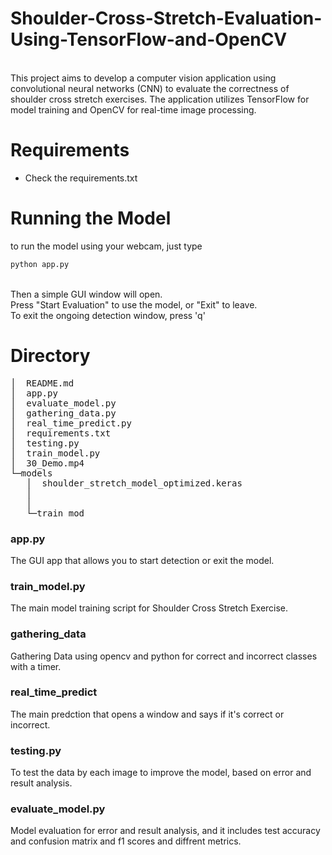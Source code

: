 # Shoulder-Cross-Stretch-Evaluation-Using-TensorFlow-and-OpenCV
<br> This project aims to develop a computer vision application using convolutional neural networks (CNN) to evaluate the correctness of shoulder cross stretch exercises. The application utilizes TensorFlow for model training and OpenCV for real-time image processing.
<br>
# Requirements
* Check the requirements.txt 
# Running the Model
to run the model using your webcam, just type
```bash
python app.py
```
<br>
Then a simple GUI window will open.<br>
Press "Start Evaluation" to use the model, or "Exit" to leave.<br>
To exit the ongoing detection window, press 'q'<br>

# Directory
<pre>
│  README.md
│  app.py
│  evaluate_model.py
│  gathering_data.py
│  real_time_predict.py
│  requirements.txt
│  testing.py
│  train_model.py
│  30_Demo.mp4
└─models
   │  shoulder_stretch_model_optimized.keras
   │  
   │
   └─train_mod
</pre>
### app.py
The GUI app that allows you to start detection or exit the model.
### train_model.py
The main model training script for Shoulder Cross Stretch Exercise.
### gathering_data
Gathering Data using opencv and python for correct and incorrect classes with a timer.
### real_time_predict
The main predction that opens a window and says if it's correct or incorrect.
### testing.py
To test the data by each image to improve the model, based on error and result analysis.
### evaluate_model.py
Model evaluation for error and result analysis, and it includes test accuracy and confusion matrix and f1 scores and diffrent metrics.




